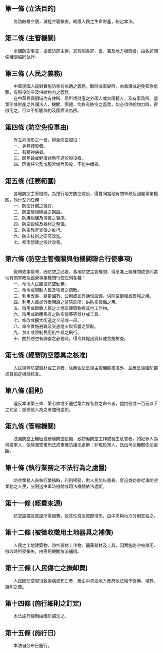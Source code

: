 第一條 (立法目的)
-----------------
　　為防敵機空襲，減輕空襲損害，維護人民之生命財產，制定本法。  


第二條 (主管機關)
-----------------
　　全國防空事宜，由國防部主辦，其有關各部、會、署及地方機關者，由各該關係機關協同執行。  


第三條 (人民之義務)
-------------------
　　中華民國人民對實施防空有協助之義務，戰時或事變時，為救護或避免緊急危難，有服役防空及供給物力之義務。  
　　在中華民國領域內有住所、居所或財產之外國人或無國籍人，及有事務所、營業所或財產之外國法人、機關、團體，均負有防空之義務，如必須供給物力時，得徵用之。但以不牴觸條約及國際法為限。  


第四條 (防空免役事由)
---------------------
　　有左列情形之一者，得免防空服役：  
　　一、身體殘廢者。  
　　二、有精神病者。  
　　三、因年齡或健康狀態不適於服役者。  
　　四、因擔任公務或服常備兵現役，不能中輟者。  


第五條 (任務範圍)
-----------------
　　各地防空主管機關，為推行地方防空建設，得會同當地有關軍政及國營事業機關，執行左列任務：  
　　一、防空計劃之擬訂。  
　　二、防空情報線路之架設。  
　　三、防護訓練及演習之實施。  
　　四、防空設施及器材之整備。  
　　五、防空教育宣傳之推行。  
　　六、防空技術之研究改進。  
　　七、都市營建之設計改善。  


第六條 (防空主管機關與他機關聯合行使事項)
-----------------------------------------
　　戰時或事變時，因防空之必要，各地防空主管機關，得呈准上級機關或會同當地有關軍政及國營事業機關行使左列各種：  
　　一、命令人民服役防空勤務。  
　　二、命令或限制人民及物資之疏散。  
　　三、利用改善、變更國有、公用或民有通信設備，供防空情報或警報之用。  
　　四、利用人民或外僑開設之醫院診所，供防空設備之用。  
　　五、徵用或徵收人民之土地及建築物與其他工作物。  
　　六、徵用或徵購民有之防空醫藥等器材或工具。  
　　七、修改或擴大街道之全部或一部。  
　　八、命令實施避難及交通燈火與音響之管制。  
　　九、禁止或限制民用航空器之飛行。  
　　十、關於防空有調查之必要時，得令其提出資料或實施檢查。  


第七條 (經營防空器具之核准)
---------------------------
　　人民經營防空器材或工具者，除應依法呈經主管機關核准外，並應呈經國防部或其指定機關核准。  


第八條 (罰則)
-------------
　　違反本法第三條、第七條或不遵從第六條各款之命令者，處拘役或一百元以下之罰金；煽惑他人為之者加倍處罰。  


第九條 (管轄機關)
-----------------
　　洩漏防空上機密或破壞防空設備，致妨礙防空工作或發生危害者，如犯罪人為現役軍人，依陸海空軍刑法或軍機防護法處斷；非現役軍人，送由司法機關依法處斷。  


第十條 (執行業務之不法行為之處置)
---------------------------------
　　防空業務人員執行業務時，利用權勢，對人民加以強暴、脅迫或妨害從事防空業務之人民，分別送由軍法機關或司法機關依法處斷。  


第十一條 (經費來源)
-------------------
　　防空設備及實施所需經費，依其性質及實際情形，由中央與地方分別支給之。  


第十二條 (被徵收徵用土地器具之補償)
-----------------------------------
　　人民之土地建築物、防空器材工作物、醫藥器材及工具，因實施防空被徵用、徵收時所受損失，由需用機關依法補償。  


第十三條 (人民傷亡之撫卹費)
---------------------------
　　人民因防空服役致傷病或死亡者，應由中央或地方政府依法給予醫藥、埋葬、撫卹之費。  


第十四條 (施行細則之訂定)
-------------------------
　　本法施行細則由國防部定之。  


第十五條 (施行日)
-----------------
　　本法自公布日施行。